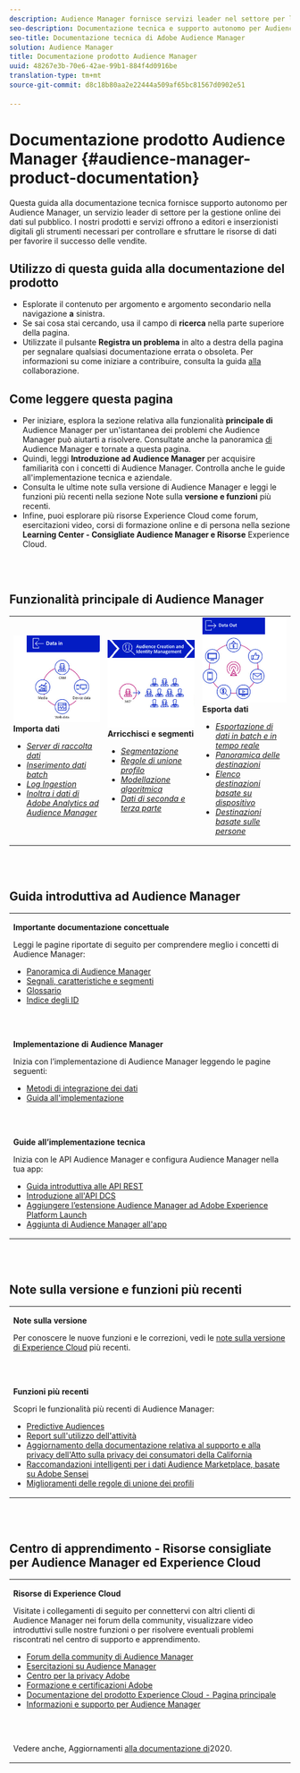 ```yaml
---
description: Audience Manager fornisce servizi leader nel settore per la gestione online di dati sul pubblico. I nostri prodotti e servizi offrono a editori e inserzionisti digitali gli strumenti necessari per controllare e sfruttare le risorse di dati per favorire il successo delle vendite.
seo-description: Documentazione tecnica e supporto autonomo per Audience Manager (AAM). AAM offre servizi leader di settore per la gestione online dei dati di audience e offre agli inserzionisti e agli editori digitali gli strumenti necessari per controllare e sfruttare le risorse di dati per favorire il successo delle vendite.
seo-title: Documentazione tecnica di Adobe Audience Manager
solution: Audience Manager
title: Documentazione prodotto Audience Manager
uuid: 48267e3b-70e6-42ae-99b1-884f4d0916be
translation-type: tm+mt
source-git-commit: d8c18b80aa2e22444a509af65bc81567d0902e51

---
```




# Documentazione prodotto Audience Manager {#audience-manager-product-documentation}

Questa guida alla documentazione tecnica fornisce supporto autonomo per Audience Manager, un servizio leader di settore per la gestione online dei dati sul pubblico. I nostri prodotti e servizi offrono a editori e inserzionisti digitali gli strumenti necessari per controllare e sfruttare le risorse di dati per favorire il successo delle vendite.

## Utilizzo di questa guida alla documentazione del prodotto

* Esplorate il contenuto per argomento e argomento secondario nella navigazione **a** sinistra.
* Se sai cosa stai cercando, usa il campo di **ricerca** nella parte superiore della pagina.
* Utilizzate il pulsante **Registra un problema** in alto a destra della pagina per segnalare qualsiasi documentazione errata o obsoleta. Per informazioni su come iniziare a contribuire, consulta la guida [alla](https://docs.adobe.com/content/help/en/contributor/contributor-guide/introduction.html) collaborazione.

## Come leggere questa pagina

* Per iniziare, esplora la sezione relativa alla funzionalità **principale di** Audience Manager per un&#39;istantanea dei problemi che Audience Manager può aiutarti a risolvere. Consultate anche la panoramica [di](/help/using/overview/aam-overview.md) Audience Manager e tornate a questa pagina.
* Quindi, leggi **Introduzione ad Audience Manager** per acquisire familiarità con i concetti di Audience Manager. Controlla anche le guide all&#39;implementazione tecnica e aziendale.
* Consulta le ultime note sulla versione di Audience Manager e leggi le funzioni più recenti nella sezione Note sulla **versione e funzioni** più recenti.
* Infine, puoi esplorare più risorse Experience Cloud come forum, esercitazioni video, corsi di formazione online e di persona nella sezione **Learning Center - Consigliate Audience Manager e Risorse** Experience Cloud.

<br> 

## Funzionalità principale di Audience Manager

<table>
   <td>
      <img alt="Data In" src="/help/using/overview/assets/data-in.png"/>
      <div>
         <b>Importa dati</b>
      </div>
      <p>
         <em><ul><li><a href="/help/using/api/dcs-intro/dcs-api-reference/dcs-api-reference-overview.md">Server di raccolta dati</a></li><li><a href="/help/using/integration/sending-audience-data/batch-data-transfer-explained/batch-data-transfer-overview.md">Inserimento dati batch</a></li><li><a href="/help/using/reporting/audience-optimization-reports/metadata-files-intro/metadata-files-intro.md">Log Ingestion</a></li><li><a href="/help/using/integration/integration-other-solutions/audience-management-module.md">Inoltra i dati di Adobe Analytics ad Audience Manager</a></li></ul></em>
      <p>
   </td>
   <td>
      <img alt="Arricchisci e segmenti" src="/help/using/overview/assets/enrich-segment.png"/>
      <div>
         <b>Arricchisci e segmenti</b>
      </div>
      <p>
       <em><ul><li><a href="/help/using/features/segments/segments-purpose.md">Segmentazione</a></li><li><a href="/help/using/features/profile-merge-rules/merge-rules-overview.md">Regole di unione profilo</a></li><li><a href="/help/using/features/algorithmic-models/understanding-models.md">Modellazione algoritmica</a></li><li><a href="/help/using/overview/data-types-collected.md">Dati di seconda e terza parte</a></li></ul></em>
      <p>
   </td>
   <td>
      <img alt="Uscita dati" src="/help/using/overview/assets/data-out.png"/>
      </a>
      <div>
         <b>Esporta dati</b>
      </div>
      <p>
      <p>
         <em><ul><li><a href="/help/using/integration/receiving-audience-data/receiving-audience-data-overview.md">Esportazione di dati in batch e in tempo reale</a></li><li><a href="/help/using/features/destinations/destinations.md">Panoramica delle destinazioni</a></li><li><a href="/help/using/features/destinations/device-based-destinations-list.md">Elenco destinazioni basate su dispositivo</a></li><li><a href="/help/using/features/destinations/people-based-destinations-overview.md">Destinazioni basate sulle persone</a></li></ul></em> 
      <p>
      <p>
   </td>
</table>


<br> 

## Guida introduttiva ad Audience Manager

<table> 
 <tbody> 
  <tr> 
   <td colname="col1"> <p><b>Importante documentazione concettuale</b></p>
   <p>Leggi le pagine riportate di seguito per comprendere meglio i concetti di Audience Manager: 
   <ul><li><a href="/help/using/overview/aam-overview.md"> Panoramica di Audience Manager</a></li><li><a href="/help/using/reference/signal-trait-segment.md">Segnali, caratteristiche e segmenti</a></li><li><a href="/help/using/reference/aam-glossary.md"> Glossario</a> </li><li><a href="/help/using/reference/ids-in-aam.md">Indice degli ID</a></li></ul></p>
   <br> 
   <p><b>Implementazione di Audience Manager</b></p>
   <p> Inizia con l’implementazione di Audience Manager leggendo le pagine seguenti:
     <ul>
     <li><a href="/help/using/integration/data-integration-methods.md">Metodi di integrazione dei dati</a></li>
     <li><a href="/help/using/integration/implement-audience-manager.md">Guida all'implementazione</a></li>
     </ul> </p>
     <br> 
   <p> <b>Guide all’implementazione tecnica</b> </p> <p>Inizia con le API Audience Manager e configura Audience Manager nella tua app:</p> <p> 
     <ul id="ul_47C012F6AB3E4B73BA357027F4D15369">
     <li><a href="/help/using/api/rest-api-main/aam-api-getting-started.md">Guida introduttiva alle API REST</a></li>
     <li><a href="/help/using/api/dcs-intro/dcs-event-calls/dcs-event-calls.md">Introduzione all'API DCS</a></li>
     <li><a href="https://docs.adobe.com/content/help/en/launch/using/extensions-ref/adobe-extension/adobe-audience-manager-extension.html">Aggiungere l’estensione Audience Manager ad Adobe Experience Platform Launch</a></li>
    <li><a href="https://aep-sdks.gitbook.io/docs/using-mobile-extensions/adobe-audience-manager">Aggiunta di Audience Manager all'app</a></li>
     </ul> </p>
    </td>

</tr> 
 </tbody> 
</table>

<!--

<table> 
 <tbody> 
  <tr> 
   <td colname="col1"> <p><b>Important Conceptual Documentation</b></p>
   <p>Read the pages below for a deeper understanding of Audience Manager concepts: 
   <ul><li><a href="https://docs.adobe.com/content/help/en/audience-manager/user-guide/overview/aam-overview.html"> Audience Manager Overview</a></li><li><a href="https://docs.adobe.com/help/en/audience-manager/user-guide/reference/aam-glossary.html"> Glossary</a> </li><li><a href="https://docs.adobe.com/content/help/en/audience-manager/user-guide/reference/ids-in-aam.html">Index of IDs</a></li><li><a href="https://docs.adobe.com/help/en/audience-manager/user-guide/reference/signal-trait-segment.html">Signals, Traits, and Segments</a></li></ul></p>
   <br>&nbsp;
   <p><b>Implement Audience Manager</b></p>
   <p> Get started with implementing Audience Manager by reading the pages below:
     <ul>
     <li><a href="https://docs.adobe.com/content/help/en/audience-manager/user-guide/implementation-integration-guides/data-integration-methods.html">Data Integration Methods</a></li>
     <li><a href="https://docs.adobe.com/content/help/en/audience-manager/user-guide/implementation-integration-guides/implement-audience-manager.html">Implementation Guide</a></li>
     </ul> </p>
     <br>&nbsp;
   <p> <b>Technical Implementation Guides</b> </p> <p>Get started with Audience Manager APIs and set up Audience Manager in your app:</p> <p> 
     <ul id="ul_47C012F6AB3E4B73BA357027F4D15369">
     <li><a href="https://docs.adobe.com/content/help/en/audience-manager/user-guide/api-and-sdk-code/rest-apis/aam-api-getting-started.html">Getting Started with REST APIs</a></li>
     <li><a href="https://docs.adobe.com/content/help/en/audience-manager/user-guide/api-and-sdk-code/dcs/dcs-event-calls/dcs-event-calls.html">Get started with the DCS API</a></li>
     <li><a href="https://docs.adobe.com/content/help/en/launch/using/extensions-ref/adobe-extension/adobe-audience-manager-extension.html">Add the Audience Manager extension to Adobe Experience Platform Launch</a></li>
    <li><a href="https://aep-sdks.gitbook.io/docs/using-mobile-extensions/adobe-audience-manager">Add Audience Manager to your app</a></li>
     </ul> </p>
    </td>
   <td colname="col2">  <p> <b>Collaborative Documentation</b> </p>
     <p>We welcome contributions to our documentation from all our readers. See the <a href="https://docs.adobe.com/content/help/en/contributor/contributor-guide/introduction.html">Collaboration Guide Overview</a> to learn how to start contributing.</p>
   <br>&nbsp;
   <p> <b>Release Notes</b> </p> <p> 
     See the latest <a href="https://docs.adobe.com/content/help/en/release-notes/experience-cloud/current.html" format="https" scope="external"> Experience Cloud Release Notes</a> for new features and fixes.</p> <br>&nbsp;
     <p> <b>Experience Cloud Resources</b> </p> <p> 
     <ul id="ul_E30EC96BDC624B5591F0470D430B7F41"> 
      <li id="li_F3A5CCFAE0F247CEB41A03CA8E03106B"><a href="https://forums.adobe.com/community/experience-cloud/analytics-cloud/audience-manager" format="https" scope="external"> Audience Manager Community Forums</a> </li>
      <li><a href="https://docs.adobe.com/content/help/en/audience-manager-learn/tutorials/overview.html" format="http" scope="external"> Audience Manager Tutorials</a> </li> 
      <li id="li_1737D63307024F26B1F967621613A5AC"><a href="https://www.adobe.com/privacy.html" format="http" scope="external"> Adobe Privacy Center</a> </li>  
      <li id="li_1938F7044F544481A6CC0F45CC22B80A"> <a href="https://helpx.adobe.com/learning.html?promoid=KAUDK" scope="external" format="http"> Adobe Training and Certifications</a> </li> 
      <li id="li_C71459E0D1464C05B8B9387C43541F17"> <a href="https://helpx.adobe.com/support/experience-cloud.html" scope="external" format="https">Experience Cloud Product Documentation Home</a> </li> 
      <li id="li_0DB1997FEB87484EBC07E03FD40AA39F"><a href="https://helpx.adobe.com/support/audience-manager.html" format="https" scope="external"> Audience Manager Learn &amp; Support</a> </li> 
     </ul> </p> 
     <br>&nbsp;
     <p>See also, <a href="https://docs.adobe.com/content/help/en/audience-manager/user-guide/documentation-updates/docs-2020.html"> 2020 Documentation Updates</a>. </p> </td>
  </tr> 
 </tbody> 
</table>

-->

<br> 

## Note sulla versione e funzioni più recenti

<table> 
 <tbody> 
  <tr> 
   <td> <p> <b>Note sulla versione</b> </p> <p> 
     Per conoscere le nuove funzioni e le correzioni, vedi le <a href="https://docs.adobe.com/content/help/en/release-notes/experience-cloud/current.html" format="https" scope="external">note sulla versione di Experience Cloud</a> più recenti.</p> 
     <br> 
     <p> <b>Funzioni più recenti</b> </p> <p> 
     Scopri le funzionalità più recenti di Audience Manager:</p>
     <p><ul><li><a href="/help/using/features/algorithmic-models/predictive-audiences.md">Predictive Audiences</a></li><li><a href="/help/using/features/administration/activity-usage-reporting.md">Report sull'utilizzo dell'attività</a></li>
     <li><a href="/help/using/overview/data-security-and-privacy/data-privacy.md">Aggiornamento della documentazione relativa al supporto e alla privacy dell'Atto sulla privacy dei consumatori della California</a></li>
     <li><a href="/help/using/features/segments/trait-recommendations.md">Raccomandazioni intelligenti per i dati Audience Marketplace, basate su Adobe Sensei</a></li>
     <li><a href="/help/using/features/profile-merge-rules/merge-rules-overview.md">Miglioramenti delle regole di unione dei profili</a></li></ul><p>
    </td>
  </tr> 
 </tbody> 
</table>

<!--

**Release Notes**

See the latest [Experience Cloud Release Notes](https://docs.adobe.com/content/help/en/release-notes/experience-cloud/current.html) for new features and fixes.

<br>&nbsp;

**Latest features**

Read about the latest Audience Manager features:
* [Activity Usage Reporting](https://docs.adobe.com/content/help/en/audience-manager/user-guide/features/administration/activity-usage-reporting.html)
* [California Consumer Privacy Act (CCPA) Support and Privacy Documentation Overhaul](https://docs.adobe.com/content/help/en/audience-manager/user-guide/overview/data-privacy/data-privacy.html)
* [Intelligent Recommendations for Audience Marketplace Data, powered by Adobe Sensei](https://docs.adobe.com/content/help/en/audience-manager/user-guide/features/segments/trait-recommendations.html)
* [Profile Merge Rules Enhancements](https://docs.adobe.com/content/help/en/audience-manager/user-guide/features/profile-merge-rules/merge-rules-overview.html)
* [Bulk Management Tools Update](https://docs.adobe.com/content/help/en/audience-manager/user-guide/reference/bulk-management-tools/bulk-management-intro.html)

-->

<br> 

## Centro di apprendimento - Risorse consigliate per Audience Manager ed Experience Cloud


<table> 
 <tbody> 
  <tr> 
   <td colname="col2"> 
     <p> <b>Risorse di Experience Cloud</b> </p>
     <p>Visitate i collegamenti di seguito per connettervi con altri clienti di Audience Manager nei forum della community, visualizzare video introduttivi sulle nostre funzioni o per risolvere eventuali problemi riscontrati nel centro di supporto e apprendimento.</p>
     <p> 
     <ul id="ul_E30EC96BDC624B5591F0470D430B7F41"> 
      <li id="li_F3A5CCFAE0F247CEB41A03CA8E03106B"><a href="https://forums.adobe.com/community/experience-cloud/analytics-cloud/audience-manager" format="https" scope="external"> Forum della community di Audience Manager</a> </li>
      <li><a href="https://docs.adobe.com/content/help/en/audience-manager-learn/tutorials/overview.html" format="http" scope="external"> Esercitazioni su Audience Manager</a> </li> 
      <li id="li_1737D63307024F26B1F967621613A5AC"><a href="https://www.adobe.com/privacy.html" format="http" scope="external"> Centro per la privacy Adobe</a> </li>  
      <li id="li_1938F7044F544481A6CC0F45CC22B80A"> <a href="https://helpx.adobe.com/learning.html?promoid=KAUDK" scope="external" format="http"> Formazione e certificazioni Adobe</a> </li> 
      <li id="li_C71459E0D1464C05B8B9387C43541F17"> <a href="https://helpx.adobe.com/support/experience-cloud.html" scope="external" format="https">Documentazione del prodotto Experience Cloud - Pagina principale</a> </li> 
      <li id="li_0DB1997FEB87484EBC07E03FD40AA39F"><a href="https://helpx.adobe.com/support/audience-manager.html" format="https" scope="external">Informazioni e supporto per Audience Manager</a> </li> 
     </ul> </p> 
     <br> 
     <p>Vedere anche, Aggiornamenti <a href="https://docs.adobe.com/content/help/en/audience-manager/user-guide/documentation-updates/docs-2020.html"> alla documentazione di</a>2020. </p> </td>
  </tr> 
 </tbody> 
</table>